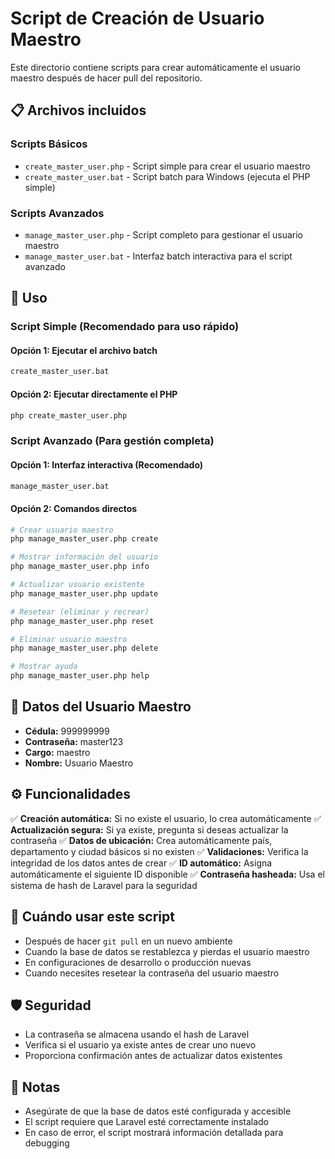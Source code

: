 # Script de Creación de Usuario Maestro

Este directorio contiene scripts para crear automáticamente el usuario maestro después de hacer pull del repositorio.

## 📋 Archivos incluidos

### Scripts Básicos
- `create_master_user.php` - Script simple para crear el usuario maestro
- `create_master_user.bat` - Script batch para Windows (ejecuta el PHP simple)

### Scripts Avanzados
- `manage_master_user.php` - Script completo para gestionar el usuario maestro
- `manage_master_user.bat` - Interfaz batch interactiva para el script avanzado

## 🚀 Uso

### Script Simple (Recomendado para uso rápido)

#### Opción 1: Ejecutar el archivo batch
```bash
create_master_user.bat
```

#### Opción 2: Ejecutar directamente el PHP
```bash
php create_master_user.php
```

### Script Avanzado (Para gestión completa)

#### Opción 1: Interfaz interactiva (Recomendado)
```bash
manage_master_user.bat
```

#### Opción 2: Comandos directos
```bash
# Crear usuario maestro
php manage_master_user.php create

# Mostrar información del usuario
php manage_master_user.php info

# Actualizar usuario existente
php manage_master_user.php update

# Resetear (eliminar y recrear)
php manage_master_user.php reset

# Eliminar usuario maestro
php manage_master_user.php delete

# Mostrar ayuda
php manage_master_user.php help
```

## 👤 Datos del Usuario Maestro

- **Cédula:** 999999999
- **Contraseña:** master123
- **Cargo:** maestro
- **Nombre:** Usuario Maestro

## ⚙️ Funcionalidades

✅ **Creación automática:** Si no existe el usuario, lo crea automáticamente
✅ **Actualización segura:** Si ya existe, pregunta si deseas actualizar la contraseña
✅ **Datos de ubicación:** Crea automáticamente país, departamento y ciudad básicos si no existen
✅ **Validaciones:** Verifica la integridad de los datos antes de crear
✅ **ID automático:** Asigna automáticamente el siguiente ID disponible
✅ **Contraseña hasheada:** Usa el sistema de hash de Laravel para la seguridad

## 🔧 Cuándo usar este script

- Después de hacer `git pull` en un nuevo ambiente
- Cuando la base de datos se restablezca y pierdas el usuario maestro
- En configuraciones de desarrollo o producción nuevas
- Cuando necesites resetear la contraseña del usuario maestro

## 🛡️ Seguridad

- La contraseña se almacena usando el hash de Laravel
- Verifica si el usuario ya existe antes de crear uno nuevo
- Proporciona confirmación antes de actualizar datos existentes

## 📝 Notas

- Asegúrate de que la base de datos esté configurada y accesible
- El script requiere que Laravel esté correctamente instalado
- En caso de error, el script mostrará información detallada para debugging